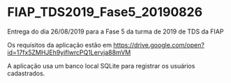 # FIAP_TDS2019_Fase5_20190826
Entrega do dia 26/08/2019 para a Fase 5 da turma de 2019 de TDS da FIAP

Os requisitos da aplicação estão em https://drive.google.com/open?id=17fx5ZMHJEh9yiflwrcPQ1Lervja88mVM

A aplicação usa um banco local SQLite para registrar os usuários cadastrados.